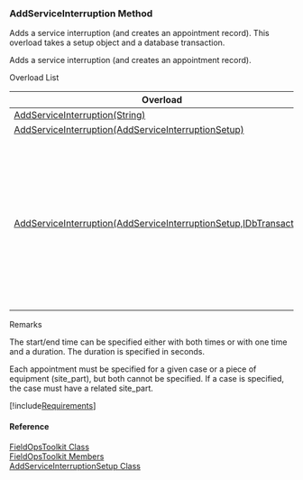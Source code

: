 ﻿### AddServiceInterruption Method

Adds a service interruption (and creates an appointment record). This overload takes a setup object and a database transaction.

Adds a service interruption (and creates an appointment record).

Overload List

| Overload | Description |
| --- | --- |
| [AddServiceInterruption(String)](FChoice.Toolkits.Clarify~FChoice.Toolkits.Clarify.FieldOps.FieldOpsToolkit~AddServiceInterruption(String).md) |   |
| [AddServiceInterruption(AddServiceInterruptionSetup)](FChoice.Toolkits.Clarify~FChoice.Toolkits.Clarify.FieldOps.FieldOpsToolkit~AddServiceInterruption(AddServiceInterruptionSetup).md) |   |
| [AddServiceInterruption(AddServiceInterruptionSetup,IDbTransaction)](FChoice.Toolkits.Clarify~FChoice.Toolkits.Clarify.FieldOps.FieldOpsToolkit~AddServiceInterruption(AddServiceInterruptionSetup,IDbTransaction).md) | Adds a service interruption (and creates an appointment record). This overload takes a setup object and a database transaction.   |

Remarks

The start/end time can be specified either with both times or with one time and a duration. The duration is specified in seconds.

Each appointment must be specified for a given case or a piece of equipment (site_part), but both cannot be specified. If a case is specified, the case must have a related site_part.

[!include[Requirements](../partials/requirements.md)]



#### Reference

[FieldOpsToolkit Class](FChoice.Toolkits.Clarify~FChoice.Toolkits.Clarify.FieldOps.FieldOpsToolkit.md)  
[FieldOpsToolkit Members](FChoice.Toolkits.Clarify~FChoice.Toolkits.Clarify.FieldOps.FieldOpsToolkit_members.md)  
[AddServiceInterruptionSetup Class](FChoice.Toolkits.Clarify~FChoice.Toolkits.Clarify.FieldOps.AddServiceInterruptionSetup.md)
